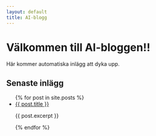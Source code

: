 ```yaml
---
layout: default
title: AI-blogg
---
```


# Välkommen till AI-bloggen!!
Här kommer automatiska inlägg att dyka upp.

## Senaste inlägg
<ul>
{% for post in site.posts %}
    <li>
        <a href="{{ post.url }}">{{ post.title }}</a>
        <p>{{ post.excerpt }}</p>
    </li>
{% endfor %}
</ul>
